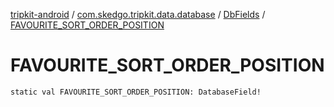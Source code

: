 [tripkit-android](../../index.md) / [com.skedgo.tripkit.data.database](../index.md) / [DbFields](index.md) / [FAVOURITE_SORT_ORDER_POSITION](./-f-a-v-o-u-r-i-t-e_-s-o-r-t_-o-r-d-e-r_-p-o-s-i-t-i-o-n.md)

# FAVOURITE_SORT_ORDER_POSITION

`static val FAVOURITE_SORT_ORDER_POSITION: DatabaseField!`